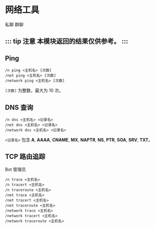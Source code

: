 # 网络工具
<span class="span-friend">私聊</span>
<span class="span-group">群聊</span>

::: tip 注意
本模块返回的结果仅供参考。
:::
---

## Ping
``` {1}
/n ping <主机名> [次数]
/net ping <主机名> [次数]
/network ping <主机名> [次数]
```
`[次数]` 为整数，最大为 10 次。

## DNS 查询
``` {1}
/n dns <主机名> <记录名>
/net dns <主机名> <记录名>
/network dns <主机名> <记录名>
```
`<记录名>` 包含 **A**, **AAAA**, **CNAME**, **MX**, **NAPTR**, **NS**, **PTR**, **SOA**, **SRV**, **TXT**。

## TCP 路由追踪
<span class="span-bot-admin">Bot 管理员</span>
``` {1}
/n trace <主机名>
/n tracert <主机名>
/n traceroute <主机名>
/net trace <主机名>
/net tracert <主机名>
/net traceroute <主机名>
/network trace <主机名>
/network tracert <主机名>
/network traceroute <主机名>
```
